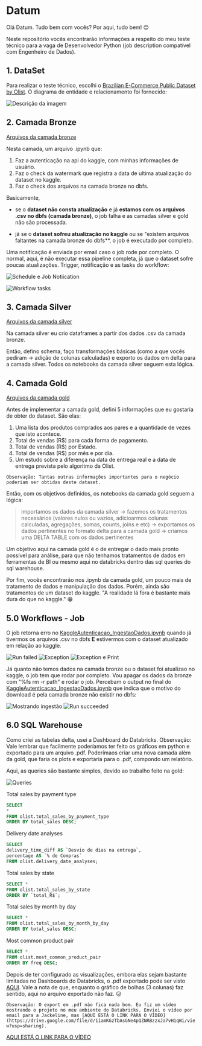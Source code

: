 # Datum

Olá Datum. Tudo bem com vocês? Por aqui, tudo bem! :blush:

Neste repositório vocês encontrarão informações a respeito do meu teste técnico para a vaga de Desenvolvedor Python (job description compatível com Engenheiro de Dados).

## 1. DataSet

Para realizar o teste técnico, escolhi o [Brazilian E-Commerce Public Dataset by Olist](https://www.kaggle.com/datasets/olistbr/brazilian-ecommerce). O diagrama de entidade e relacionamento foi fornecido:

![Descrição da imagem](auxiliares/er_kaggle.png)


## 2. Camada Bronze

[Arquivos da camada bronze](./bronze)

Nesta camada, um arquivo .ipynb que:
1. Faz a autenticação na api do kaggle, com minhas informações de usuário.
2. Faz o check da watermark que registra a data de ultima atualização do dataset no kaggle.
3. Faz o check dos arquivos na camada bronze no dbfs.

Basicamente, 
* se o **dataset não consta atualização** e já **estamos com os arquivos .csv no dbfs (camada bronze)**, o job falha e as camadas silver e gold não são processada.

* já se o **dataset sofreu atualização no kaggle** ou se "existem arquivos faltantes na camada bronze do dbfs**, o job é executado por completo.

Uma notificação é enviada por email caso o job rode por completo. O normal, aqui, é não executar essa pipeline completa, já que o dataset sofre poucas atualizações. Trigger, notificação e as tasks do workflow:

![Schedule e Job Notiication](auxiliares/databricks_schedule_jobnotifications.png)

![Workflow tasks](auxiliares/databricks_workflow_tasks.png)

## 3. Camada Silver
[Arquivos da camada silver](./silver)

Na camada silver eu crio dataframes a partir dos dados .csv da camada bronze. 

Então, defino schema, faço transformações básicas (como a que vocês pediram -> adição de colunas calculadas) e exporto os dados em delta para a camada silver. Todos os notebooks da camada silver seguem esta lógica.

## 4. Camada Gold
[Arquivos da camada gold](./gold)

Antes de implementar a camada gold, defini 5 informações que eu gostaria de obter do dataset. São elas:

1. Uma lista dos produtos comprados aos pares e a quantidade de vezes que isto acontece.
2. Total de vendas (R$) para cada forma de pagamento.
3. Total de vendas (R$) por Estado.
4. Total de vendas (R$) por mês e por dia.
5. Um estudo sobre a diferença na data de entrega real e a data de entrega prevista pelo algoritmo da Olist.

`Observação: Tantas outras informações importantes para o negócio poderiam ser obtidas deste dataset. ` 

Então, com os objetivos definidos, os notebooks da camada gold seguem a lógica:

> importamos os dados da camada silver -> fazemos os tratamentos necessários (valores nulos ou vazios, adicioarmos colunas calculadas, agregações, somas, counts, joins e etc) -> exportamos os dados pertinentes no formato delta para a camada gold -> criamos uma DELTA TABLE com os dados pertinentes

Um objetivo aqui na camada gold é o de entregar o dado mais pronto possível para análise, para que não tenhamos tratamentos de dados em ferramentas de BI ou mesmo aqui no databricks dentro das sql queries do sql warehouse.

Por fim, vocês encontrarão nos .ipynb da camada gold, um pouco mais de tratamento de dados e manipulação dos dados. Porém, ainda são tratamentos de um dataset do kaggle. "A realidade lá fora é bastante mais dura do que no kaggle." :grin:

## 5.0 Workflows - Job

O job retorna erro no [KaggleAutenticacao_IngestaoDados.ipynb](./bronze/KaggleAutenticacao_IngestaoDados.ipynb) quando já tivermos os arquivos .csv no dbfs **E** estivermos com o dataset atualizado em relação ao kaggle.


![Run failed](auxiliares/job_falha.png)
![Exception](auxiliares/exception.png)
![Exception e Print](auxiliares/exception_print.png)

Já quanto não temos dados na camada bronze ou o dataset foi atualizao no kaggle, o job tem que rodar por completo. Vou apagar os dados da bronze com "%fs rm -r path" e rodar o job. Percebam o output no final do [KaggleAutenticacao_IngestaoDados.ipynb](./bronze/KaggleAutenticacao_IngestaoDados.ipynb) que indica que o motivo do download é pela camada bronze não existir no dbfs:

![Mostrando ingestão](auxiliares/mostrando_ingestao.png)
![Run succeeded](auxiliares/job_sucesso.png)

## 6.0  SQL Warehouse

Como criei as tabelas delta, usei a Dashboard do Databricks. Observação: Vale lembrar que facilmente poderíamos ter feito os gráficos em python e exportado para um arquivo .pdf. Poderímaos criar uma nova camada além da gold, que faria os plots e exportaria para o .pdf, compondo um relatório. 

Aqui, as queries são bastante simples, devido ao trabalho feito na gold:

![Queries](auxiliares/queries.png)


Total sales by payment type

```sql
SELECT 
*
FROM olist.total_sales_by_payment_type
ORDER BY total_sales DESC;
```

Delivery date analyses

```sql
SELECT
delivery_time_diff AS `Desvio de dias na entrega`,
percentage AS `% de Compras`
FROM olist.delivery_date_analyses;
```

Total sales by state

```sql
SELECT *
FROM olist.total_sales_by_state
ORDER BY `total_R$`;
```

Total sales by month by day

```sql
SELECT *
FROM olist.total_sales_by_month_by_day
ORDER BY total_sales DESC;
```

Most common product pair

```sql
SELECT *
FROM olist.most_common_product_pair
ORDER BY freq DESC;
```

Depois de ter configurado as visualizações, embora elas sejam bastante limitadas no Dashboards do Databricks, o .pdf exportado pode ser visto [AQUI](auxiliares/DashboardsDatabricks.pdf). Vale a nota de que, enquanto o gráfico de bolhas (3 colunas) faz sentido, aqui no arquivo exportado não faz. :disappointed_relieved:

`Observação: O export em .pdf não fica nada bom. Eu fiz um vídeo mostrando o projeto no meu ambiente do Databricks. Enviei o vídeo por email para a Jackeline, mas [AQUI ESTÁ O LINK PARA O VÍDEO](https://drive.google.com/file/d/1iamKGzTbAsGNe4pQZNRBzzxJa7vH1qWi/view?usp=sharing).`


[AQUI ESTÁ O LINK PARA O VÍDEO](https://drive.google.com/file/d/1iamKGzTbAsGNe4pQZNRBzzxJa7vH1qWi/view?usp=sharing)
